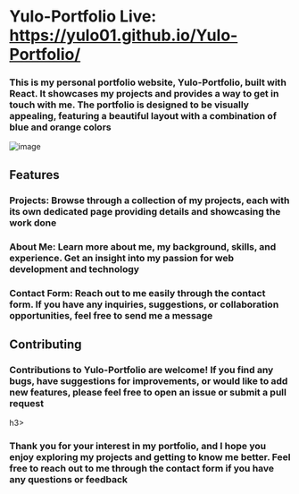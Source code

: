 # Yulo-Portfolio  Live: https://yulo01.github.io/Yulo-Portfolio/

<h3>This is my personal portfolio website, Yulo-Portfolio, built with React. It showcases my projects and provides a way to get in touch with me. The portfolio is designed to be visually appealing, featuring a beautiful layout with a combination of blue and orange colors</h3>

![image](https://github.com/yulo01/Yulo-Portfolio/assets/93291077/31d065aa-289e-4059-aab0-3c9414f6da98)


## Features

<h3> Projects: Browse through a collection of my projects, each with its own dedicated page providing details and showcasing the work done</h3>

<h3> About Me: Learn more about me, my background, skills, and experience. Get an insight into my passion for web development and technology</h3>

<h3> Contact Form: Reach out to me easily through the contact form. If you have any inquiries, suggestions, or collaboration opportunities, feel free to send me a message</h3>



## Contributing

<h3> Contributions to Yulo-Portfolio are welcome! If you find any bugs, have suggestions for improvements, or would like to add new features, please feel free to open an issue or submit a pull request</h3>h3> 



<h3> Thank you for your interest in my portfolio, and I hope you enjoy exploring my projects and getting to know me better. Feel free to reach out to me through the contact form if you have any questions or feedback<h3> 
